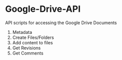 # Google-Drive-API
API scripts for accessing the Google Drive Documents

1. Metadata
2. Create Files/Folders
3. Add content to files
4. Get Revisions
5. Get Comments


